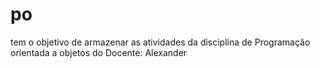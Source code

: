 # po
tem o objetivo de armazenar as atividades da disciplina de Programação orientada a objetos do Docente: Alexander 
